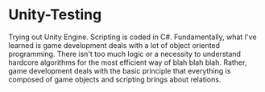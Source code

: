 # Unity-Testing
Trying out Unity Engine. Scripting is coded in C#. Fundamentally, what I've learned is game development deals with a lot of object oriented programming. There isn't
too much logic or a necessity to understand hardcore algorithms for the most efficient way of blah blah blah. Rather, game development deals with the basic principle
that everything is composed of game objects and scripting brings about relations.

